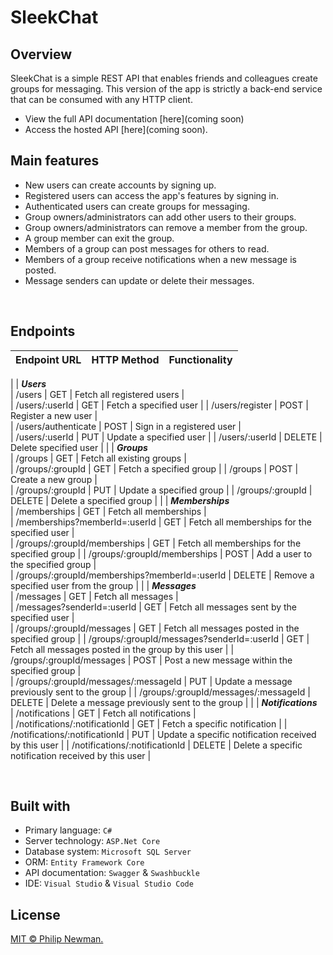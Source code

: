 # SleekChat

<!-- Include relevant badges here -->


## Overview
SleekChat is a simple REST API that enables friends and colleagues create groups for messaging. 
This version of the app is strictly a back-end service that can be consumed with any HTTP client. 

- View the full API documentation [here](coming soon)  
- Access the hosted API [here](coming soon).


## Main features
- New users can create accounts by signing up.
- Registered users can access the app's features by signing in.
- Authenticated users can create groups for messaging.
- Group owners/administrators can add other users to their groups.
- Group owners/administrators can remove a member from the group.
- A group member can exit the group.
- Members of a group can post messages for others to read.
- Members of a group receive notifications when a new message is posted.
- Message senders can update or delete their messages.

<br>

## Endpoints

| Endpoint URL       | HTTP Method    | Functionality   |
| :----------------- | :------------- | :-------------- |
|
| **_Users_**  
| /users               | GET    | Fetch all registered users    |  
| /users/:userId       | GET    | Fetch a specified user    |
| /users/register      | POST   | Register a new user    |  
| /users/authenticate  | POST   | Sign in a registered user  |  
| /users/:userId       | PUT    | Update a specified user    |
| /users/:userId       | DELETE | Delete specified user    |
|
| **_Groups_**  
| /groups              | GET    | Fetch all existing groups |  
| /groups/:groupId     | GET    | Fetch a specified group |
| /groups              | POST   | Create a new group |  
| /groups/:groupId     | PUT    | Update a specified group |
| /groups/:groupId     | DELETE | Delete a specified group |
|
| **_Memberships_**  
| /memberships                                  | GET    | Fetch all memberships |  
| /memberships?memberId=:userId                 | GET    | Fetch all memberships for the specified user |  
| /groups/:groupId/memberships                  | GET    | Fetch all memberships for the specified group |
| /groups/:groupId/memberships                  | POST   | Add a user to the specified group |  
| /groups/:groupId/memberships?memberId=:userId | DELETE | Remove a specified user from the group |
|
| **_Messages_**  
| /messages                                  | GET    | Fetch all messages |  
| /messages?senderId=:userId                 | GET    | Fetch all messages sent by the specified user |  
| /groups/:groupId/messages                  | GET    | Fetch all messages posted in the specified group |
| /groups/:groupId/messages?senderId=:userId | GET    | Fetch all messages posted in the group by this user |
| /groups/:groupId/messages                  | POST   | Post a new message within the specified group |  
| /groups/:groupId/messages/:messageId       | PUT    | Update a message previously sent to the group |
| /groups/:groupId/messages/:messageId       | DELETE |  Delete a message previously sent to the group |
|
| **_Notifications_**  
| /notifications                  | GET    | Fetch all notifications |  
| /notifications/:notificationId  | GET    | Fetch a specific notification |
| /notifications/:notificationId  | PUT    | Update a specific notification received by this user |
| /notifications/:notificationId  | DELETE | Delete a specific notification received by this user |



<br>


## Built with

- Primary language: ```C#``` 
- Server technology: ```ASP.Net Core```
- Database system: ```Microsoft SQL Server```
- ORM: ```Entity Framework Core```
- API documentation: ```Swagger``` & ```Swashbuckle```
- IDE: ```Visual Studio``` & ```Visual Studio Code```


## License
[MIT © Philip Newman.](../LICENSE)
